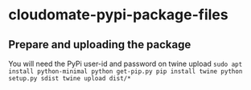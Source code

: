 # cloudomate-pypi-package-files
## Prepare and uploading the package
You will need the PyPi user-id and password on twine upload
`
sudo apt install python-minimal
python get-pip.py
pip install twine
python setup.py sdist
twine upload dist/*
`
